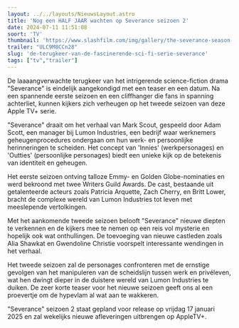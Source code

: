 ```yaml
---
layout: ../../layouts/NieuwsLayout.astro
title: 'Nog een HALF JAAR wachten op Severance seizoen 2'
date: 2024-07-11 11:51:08
soort: 'TV'
thumbnail: 'https://www.slashfilm.com/img/gallery/the-severance-season-2-teaser-confirms-the-twisty-sci-fi-show-is-finally-returning-next-year/severance-season-2-drops-in-january-2025-1720617193.jpg'
trailer: "ULC9M8CCn28"
slug: 'de-terugkeer-van-de-fascinerende-sci-fi-serie-severance'
tags: ["tv","trailer"]
---
```


De laaaangverwachte terugkeer van het intrigerende science-fiction drama "Severance" is eindelijk aangekondigd met een teaser en een datum. Na een spannende eerste seizoen en een cliffhanger die fans in spanning achterliet, kunnen kijkers zich verheugen op het tweede seizoen van deze Apple TV+ serie.

"Severance" draait om het verhaal van Mark Scout, gespeeld door Adam Scott, een manager bij Lumon Industries, een bedrijf waar werknemers geheugenprocedures ondergaan om hun werk- en persoonlijke herinneringen te scheiden. Het concept van 'Innies' (werkpersonages) en 'Outties' (persoonlijke personages) biedt een unieke kijk op de betekenis van identiteit en geheugen.

Het eerste seizoen ontving talloze Emmy- en Golden Globe-nominaties en werd bekroond met twee Writers Guild Awards. De cast, bestaande uit getalenteerde acteurs zoals Patricia Arquette, Zach Cherry, en Britt Lower, bracht de complexe wereld van Lumon Industries tot leven met meeslepende vertolkingen.

Met het aankomende tweede seizoen belooft "Severance" nieuwe diepten te verkennen en de kijkers mee te nemen op een reis vol mysterie en hopelijk ook wat onthullingen. De toevoeging van nieuwe castleden zoals Alia Shawkat en Gwendoline Christie voorspelt interessante wendingen in het verhaal.

Het tweede seizoen zal de personages confronteren met de ernstige gevolgen van het manipuleren van de scheidslijn tussen werk en privéleven, wat hen dwingt dieper in de duistere wereld van Lumon Industries te duiken. De zeer korte teaser voor het nieuwe seizoen geeft ons al een proevertje om de hypevlam al wat aan te wakkeren.

"Severance" seizoen 2 staat gepland voor release op vrijdag 17 januari 2025 en zal wekelijks nieuwe afleveringen uitbrengen op AppleTV+.
